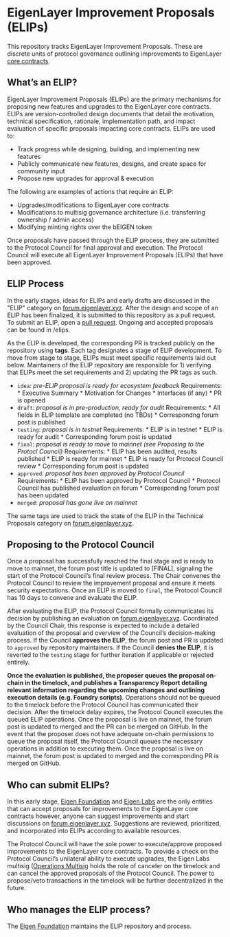 # EigenLayer Improvement Proposals (ELIPs)

This repository tracks EigenLayer Improvement Proposals. These are discrete units of protocol governance outlining improvements to EigenLayer [core contracts](https://github.com/Layr-Labs/eigenlayer-contracts?tab=readme-ov-file#deployments).

## What’s an ELIP?
EigenLayer Improvement Proposals (ELIPs) are the primary mechanisms for proposing new features and upgrades to the EigenLayer core contracts. ELIPs are version-controlled design documents that detail the motivation, technical specification, rationale, implementation path, and impact evaluation of specific proposals impacting core contracts. ELIPs are used to:

* Track progress while designing, building, and implementing new features
* Publicly communicate new features, designs, and create space for community input
* Propose new upgrades for approval & execution

The following are examples of actions that require an ELIP:

* Upgrades/modifications to EigenLayer core contracts
* Modifications to multisig governance architecture (i.e. transferring ownership / admin access)
* Modifying minting rights over the bEIGEN token

Once proposals have passed through the ELIP process, they are submitted to the Protocol Council for final approval and execution. The Protocol Council will execute all EigenLayer Improvement Proposals (ELIPs) that have been approved.

## ELIP Process

In the early stages, ideas for ELIPs and early drafts are discussed in the "ELIP" category on [forum.eigenlayer.xyz](https://forum.eigenlayer.xyz/). After the design and scope of an ELIP has been finalized, it is submitted to this repository as a pull request. To submit an ELIP, open a [pull request](https://github.com/eigenfoundation/ELIPs/pulls). Ongoing and accepted proposals can be found in /elips. 

As the ELIP is developed, the corresponding PR is tracked publicly on the repository using **tags**. Each tag designates a stage of ELIP development. To move from stage to stage, ELIPs must meet specific requirements laid out below. Maintainers of the ELIP repository are responsible for 1) verifying that ELIPs meet the set requirements and 2) updating the PR tags as such. 

* `idea`: *pre-ELIP proposal is ready for ecosystem feedback*
    Requirements: 
        * Executive Summary
        * Motivation for Changes
        * Interfaces (if any)
        * PR is opened
* `draft`: *proposal is in pre-production, ready for audit*
    Requirements:
        * All fields in ELIP template are completed (no TBDs)
        * Correspondng forum post is published
* `testing`: *proposal is in testnet*
    Requirements:
        * ELIP is in testnet
        * ELIP is ready for audit
        * Corresponding forum post is updated
* `final`: *proposal is ready to move to mainnet (see Proposing to the Protocl Council)*
    Requirements:
        * ELIP has been audited, results published
        * ELIP is ready for mainnet
        * ELIP is ready for Protocol Council review
        * Corresponding forum post is updated
* `approved`: *proposal has been approved by Protocol Council*
    Requirements:
        * ELIP has been approved by Protocol Council
        * Protocol Council has published evaluation on forum
        * Corresponding forum post has been updated
* `merged`: *proposal has gone live on mainnet*

The same tags are used to track the state of the ELIP in the Technical Proposals category on [forum.eigenlayer.xyz](https://forum.eigenlayer.xyz/).

## Proposing to the Protocol Council

Once a proposal has successfully reached the final stage and is ready to move to mainnet, the forum post title is updated to [FINAL], signaling the start of the Protocol Council’s final review process. The Chair convenes the Protocol Council to review the improvement proposal and ensure it meets security expectations. Once an ELIP is moved to `final`, the Protocol Council has 10 days to convene and evaluate the ELIP. 

After evaluating the ELIP, the Protocol Council formally communicates its decision by publishing an evaluation on [forum.eigenlayer.xyz](https://forum.eigenlayer.xyz/). Coordinated by the Council Chair, this response is expected to include a detailed evaluation of the proposal and overview of the Council’s decision-making process. If the Council **approves the ELIP**, the forum post and PR is updated to `approved` by repository maintainers. If the Council **denies the ELIP**, it is reverted to the `testing` stage for further iteration if applicable or rejected entirely.

**Once the evaluation is published, the proposer queues the proposal on-chain in the timelock, and publishes a Transparency Report detailing relevant information regarding the upcoming changes and outlining execution details (e.g. Foundry scripts)**. Operations should not be queued to the timelock before the Protocol Council has communicated their decision. After the timelock delay expires, the Protocol Council executes the queued ELIP operations. Once the proposal is live on mainnet, the forum post is updated to merged and the PR can be merged on GitHub. In the event that the proposer does not have adequate on-chain permissions to queue the proposal itself, the Protocol Council queues the necessary operations in addition to executing them. Once the proposal is live on mainnet, the forum post is updated to merged and the corresponding PR is merged on GitHub.

## Who can submit ELIPs?
In this early stage, [Eigen Foundation](https://eigenfoundation.org/) and [Eigen Labs](https://www.eigenlabs.org/) are the only entities that can accept proposals for improvements to the EigenLayer core contracts however, anyone can suggest improvements and start discussions on [forum.eigenlayer.xyz](https://forum.eigenlayer.xyz/). Suggestions are reviewed, prioritized, and incorporated into ELIPs according to available resources.

The Protocol Council will have the sole power to execute/approve proposed improvements to the EigenLayer core contracts. To provide a check on the Protocol Council’s unilateral ability to execute upgrades, the Eigen Labs multisig ([Operations Multisig](https://docs.eigenfoundation.org/protocol-governance/technical-architecture) holds the role of canceler on the timelock and can cancel the approved proposals of the Protocol Council. The power to propose/veto transactions in the timelock will be further decentralized in the future. 

## Who manages the ELIP process?
The [Eigen Foundation](https://eigenfoundation.org/) maintains the ELIP repository and process. 
